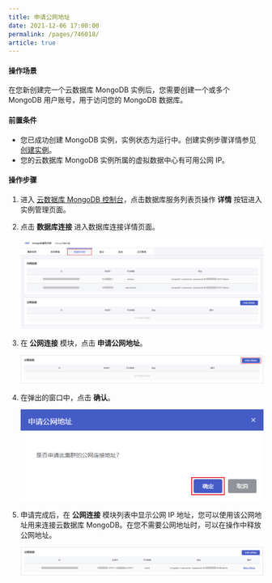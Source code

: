 ```yaml
---
title: 申请公网地址
date: 2021-12-06 17:00:00
permalink: /pages/746018/
article: true
---
```



#### 操作场景

在您新创建完一个云数据库 MongoDB 实例后，您需要创建一个或多个 MongoDB 用户账号，用于访问您的 MongoDB 数据库。

#### 前置条件

+ 您已成功创建 MongoDB 实例，实例状态为运行中。创建实例步骤详情参见 [创建实例](./../../04.操作指南/02.管理实例/00.创建实例.md)。
+ 您的云数据库 MongoDB 实例所属的虚拟数据中心有可用公网 IP。

#### 操作步骤

1. 进入 [云数据库 MongoDB 控制台](https://console.capitalonline.net/mongodb)，点击数据库服务列表页操作 **详情** 按钮进入实例管理页面。

2. 点击 **数据库连接** 进入数据库连接详情页面。

   ![ip_console](./../../pic/ip_console.png)

3. 在 **公网连接** 模块，点击 **申请公网地址**。

   ![ip_add](./../../pic/ip_add.png)

4. 在弹出的窗口中，点击 **确认**。

   ![ip_popup](./../../pic/ip_popup.png)

5. 申请完成后，在 **公网连接** 模块列表中显示公网 IP 地址，您可以使用该公网地址用来连接云数据库 MongoDB。在您不需要公网地址时，可以在操作中释放公网地址。

   ![ip_list](./../../pic/ip_list.png)
